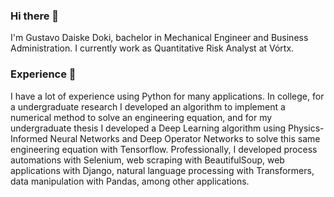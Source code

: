 ### Hi there 👋
I'm Gustavo Daiske Doki, bachelor in Mechanical Engineer and Business Administration. I currently work as Quantitative Risk Analyst at Vórtx.

### Experience 🧪
I have a lot of experience using Python for many applications. 
In college, for a undergraduate research I developed an algorithm to implement a numerical method to solve an engineering equation, and for my undergraduate thesis I developed a Deep Learning algorithm using Physics-Informed Neural Networks and Deep Operator Networks to solve this same engineering equation with Tensorflow. 
Professionally, I developed process automations with Selenium, web scraping with BeautifulSoup, web applications with Django, natural language processing with Transformers, data manipulation with Pandas, among other applications.

### 

<!--
**gustavoddoki/gustavoddoki** is a ✨ _special_ ✨ repository because its `README.md` (this file) appears on your GitHub profile.

Here are some ideas to get you started:

- 🔭 I’m currently working on ...
- 🌱 I’m currently learning ...
- 👯 I’m looking to collaborate on ...
- 🤔 I’m looking for help with ...
- 💬 Ask me about ...
- 📫 How to reach me: ...
- 😄 Pronouns: ...
- ⚡ Fun fact: ...
-->
